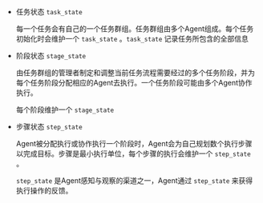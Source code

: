 - 任务状态 `task_state`

  每一个任务会有自己的一个任务群组。任务群组由多个Agent组成。每个任务初始化时会维护一个 `task_state` 。`task_state` 记录任务所包含的全部信息



- 阶段状态 `stage_state`

  由任务群组的管理者制定和调整当前任务流程需要经过的多个任务阶段，并为每个任务阶段分配相应的Agent去执行。一个任务阶段可能由多个Agent协作执行。

  每个阶段维护一个 `stage_state`



- 步骤状态 `step_state`

  Agent被分配执行或协作执行一个阶段时，Agent会为自己规划数个执行步骤以完成目标。步骤是最小执行单位，每个步骤的执行会维护一个 `step_state` 。

  `step_state` 是Agent感知与观察的渠道之一，Agent通过 `step_state` 来获得执行操作的反馈。